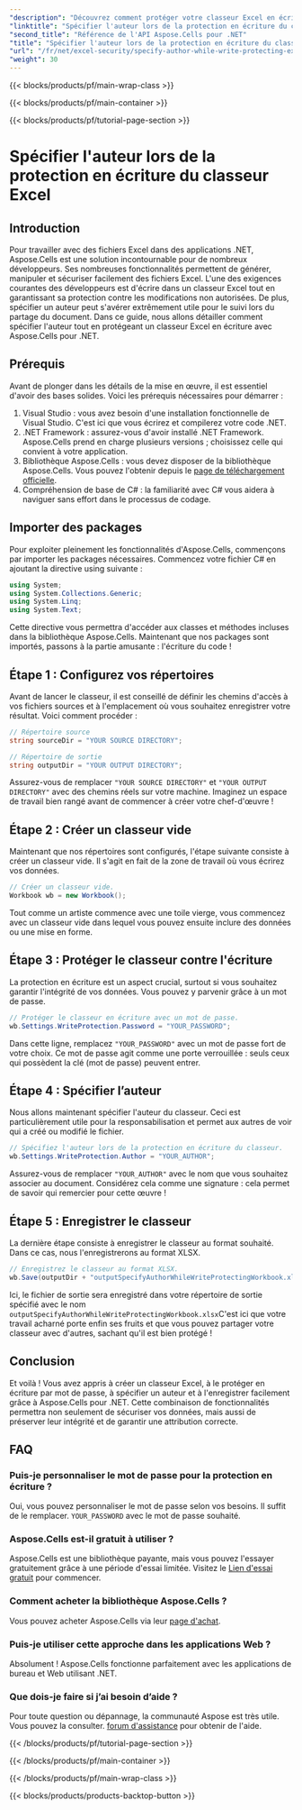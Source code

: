 ```yaml
---
"description": "Découvrez comment protéger votre classeur Excel en écriture tout en spécifiant un auteur à l'aide d'Aspose.Cells pour .NET dans ce guide étape par étape."
"linktitle": "Spécifier l'auteur lors de la protection en écriture du classeur Excel"
"second_title": "Référence de l'API Aspose.Cells pour .NET"
"title": "Spécifier l'auteur lors de la protection en écriture du classeur Excel"
"url": "/fr/net/excel-security/specify-author-while-write-protecting-excel-workbook/"
"weight": 30
---
```


{{< blocks/products/pf/main-wrap-class >}}

{{< blocks/products/pf/main-container >}}

{{< blocks/products/pf/tutorial-page-section >}}

# Spécifier l'auteur lors de la protection en écriture du classeur Excel

## Introduction

Pour travailler avec des fichiers Excel dans des applications .NET, Aspose.Cells est une solution incontournable pour de nombreux développeurs. Ses nombreuses fonctionnalités permettent de générer, manipuler et sécuriser facilement des fichiers Excel. L'une des exigences courantes des développeurs est d'écrire dans un classeur Excel tout en garantissant sa protection contre les modifications non autorisées. De plus, spécifier un auteur peut s'avérer extrêmement utile pour le suivi lors du partage du document. Dans ce guide, nous allons détailler comment spécifier l'auteur tout en protégeant un classeur Excel en écriture avec Aspose.Cells pour .NET.

## Prérequis

Avant de plonger dans les détails de la mise en œuvre, il est essentiel d'avoir des bases solides. Voici les prérequis nécessaires pour démarrer :

1. Visual Studio : vous avez besoin d'une installation fonctionnelle de Visual Studio. C'est ici que vous écrirez et compilerez votre code .NET.
2. .NET Framework : assurez-vous d'avoir installé .NET Framework. Aspose.Cells prend en charge plusieurs versions ; choisissez celle qui convient à votre application.
3. Bibliothèque Aspose.Cells : vous devez disposer de la bibliothèque Aspose.Cells. Vous pouvez l'obtenir depuis le [page de téléchargement officielle](https://releases.aspose.com/cells/net/).
4. Compréhension de base de C# : la familiarité avec C# vous aidera à naviguer sans effort dans le processus de codage.

## Importer des packages

Pour exploiter pleinement les fonctionnalités d'Aspose.Cells, commençons par importer les packages nécessaires. Commencez votre fichier C# en ajoutant la directive using suivante :

```csharp
using System;
using System.Collections.Generic;
using System.Linq;
using System.Text;
```

Cette directive vous permettra d'accéder aux classes et méthodes incluses dans la bibliothèque Aspose.Cells. Maintenant que nos packages sont importés, passons à la partie amusante : l'écriture du code !

## Étape 1 : Configurez vos répertoires

Avant de lancer le classeur, il est conseillé de définir les chemins d'accès à vos fichiers sources et à l'emplacement où vous souhaitez enregistrer votre résultat. Voici comment procéder :

```csharp
// Répertoire source
string sourceDir = "YOUR SOURCE DIRECTORY";

// Répertoire de sortie
string outputDir = "YOUR OUTPUT DIRECTORY";
```

Assurez-vous de remplacer `"YOUR SOURCE DIRECTORY"` et `"YOUR OUTPUT DIRECTORY"` avec des chemins réels sur votre machine. Imaginez un espace de travail bien rangé avant de commencer à créer votre chef-d'œuvre !

## Étape 2 : Créer un classeur vide

Maintenant que nos répertoires sont configurés, l'étape suivante consiste à créer un classeur vide. Il s'agit en fait de la zone de travail où vous écrirez vos données.

```csharp
// Créer un classeur vide.
Workbook wb = new Workbook();
```

Tout comme un artiste commence avec une toile vierge, vous commencez avec un classeur vide dans lequel vous pouvez ensuite inclure des données ou une mise en forme.

## Étape 3 : Protéger le classeur contre l'écriture

La protection en écriture est un aspect crucial, surtout si vous souhaitez garantir l'intégrité de vos données. Vous pouvez y parvenir grâce à un mot de passe.

```csharp
// Protéger le classeur en écriture avec un mot de passe.
wb.Settings.WriteProtection.Password = "YOUR_PASSWORD";
```

Dans cette ligne, remplacez `"YOUR_PASSWORD"` avec un mot de passe fort de votre choix. Ce mot de passe agit comme une porte verrouillée : seuls ceux qui possèdent la clé (mot de passe) peuvent entrer.

## Étape 4 : Spécifier l’auteur

Nous allons maintenant spécifier l'auteur du classeur. Ceci est particulièrement utile pour la responsabilisation et permet aux autres de voir qui a créé ou modifié le fichier.

```csharp
// Spécifiez l'auteur lors de la protection en écriture du classeur.
wb.Settings.WriteProtection.Author = "YOUR_AUTHOR";
```

Assurez-vous de remplacer `"YOUR_AUTHOR"` avec le nom que vous souhaitez associer au document. Considérez cela comme une signature : cela permet de savoir qui remercier pour cette œuvre !

## Étape 5 : Enregistrer le classeur

La dernière étape consiste à enregistrer le classeur au format souhaité. Dans ce cas, nous l'enregistrerons au format XLSX. 

```csharp
// Enregistrez le classeur au format XLSX.
wb.Save(outputDir + "outputSpecifyAuthorWhileWriteProtectingWorkbook.xlsx");
```

Ici, le fichier de sortie sera enregistré dans votre répertoire de sortie spécifié avec le nom `outputSpecifyAuthorWhileWriteProtectingWorkbook.xlsx`C'est ici que votre travail acharné porte enfin ses fruits et que vous pouvez partager votre classeur avec d'autres, sachant qu'il est bien protégé !

## Conclusion

Et voilà ! Vous avez appris à créer un classeur Excel, à le protéger en écriture par mot de passe, à spécifier un auteur et à l'enregistrer facilement grâce à Aspose.Cells pour .NET. Cette combinaison de fonctionnalités permettra non seulement de sécuriser vos données, mais aussi de préserver leur intégrité et de garantir une attribution correcte.

## FAQ

### Puis-je personnaliser le mot de passe pour la protection en écriture ?  
Oui, vous pouvez personnaliser le mot de passe selon vos besoins. Il suffit de le remplacer. `YOUR_PASSWORD` avec le mot de passe souhaité.

### Aspose.Cells est-il gratuit à utiliser ?  
Aspose.Cells est une bibliothèque payante, mais vous pouvez l'essayer gratuitement grâce à une période d'essai limitée. Visitez le [Lien d'essai gratuit](https://releases.aspose.com/) pour commencer.

### Comment acheter la bibliothèque Aspose.Cells ?  
Vous pouvez acheter Aspose.Cells via leur [page d'achat](https://purchase.aspose.com/buy).

### Puis-je utiliser cette approche dans les applications Web ?  
Absolument ! Aspose.Cells fonctionne parfaitement avec les applications de bureau et Web utilisant .NET.

### Que dois-je faire si j’ai besoin d’aide ?  
Pour toute question ou dépannage, la communauté Aspose est très utile. Vous pouvez la consulter. [forum d'assistance](https://forum.aspose.com/c/cells/9) pour obtenir de l'aide.

{{< /blocks/products/pf/tutorial-page-section >}}

{{< /blocks/products/pf/main-container >}}

{{< /blocks/products/pf/main-wrap-class >}}

{{< blocks/products/products-backtop-button >}}